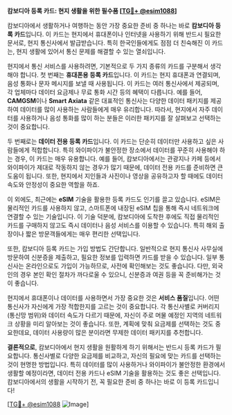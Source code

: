 **캄보디아 등록 카드: 현지 생활을 위한 필수품 [[TG💪+ @esim1088](https://t.me/s/esim1088)]**

캄보디아에서 생활하거나 여행하는 동안 가장 중요한 준비 중 하나는 바로 **캄보디아 등록 카드**입니다. 이 카드는 현지에서 휴대폰이나 인터넷을 사용하기 위해 반드시 필요한 문서로, 현지 통신사에서 발급받습니다. 특히 한국인들에게도 점점 더 친숙해진 이 카드는, 현지 생활에 있어서 통신 문제를 해결할 수 있는 열쇠입니다.

현지에서 통신 서비스를 사용하려면, 기본적으로 두 가지 종류의 카드를 구분해서 생각해야 합니다. 첫 번째는 **휴대폰용 등록 카드**입니다. 이 카드는 현지 휴대폰과 연결되며, 음성 통화나 문자 메시지를 보낼 때 사용됩니다. 이 카드는 여러 통신사에서 제공되며, 각 업체마다 데이터 요금제나 무료 통화 시간 등의 혜택이 다릅니다. 예를 들어, **CAMGSM**이나 **Smart Axiata** 같은 대표적인 통신사는 다양한 데이터 패키지를 제공하여 데이터를 많이 사용하는 사람들에게 매우 유리합니다. 따라서, 현지에서 자주 데이터를 사용하거나 음성 통화를 많이 하는 분들은 이러한 패키지를 잘 살펴보고 선택하는 것이 중요합니다.

두 번째로는 **데이터 전용 등록 카드**입니다. 이 카드는 단순히 데이터만 사용하고 싶은 사람들에게 적합합니다. 특히 와이파이가 불안정한 장소에서 데이터를 꾸준히 사용해야 하는 경우, 이 카드는 매우 유용합니다. 예를 들어, 캄보디아에서는 관광지나 카페 등에서 와이파이가 제대로 작동하지 않는 경우가 많기 때문에, 데이터 전용 카드를 준비하면 큰 도움이 됩니다. 또한, 현지에서 지인들과 사진이나 영상을 공유하고자 할 때에도 데이터 속도와 안정성이 중요한 역할을 하죠.

이 외에도, 최근에는 **eSIM** 기술을 활용한 등록 카드도 인기를 끌고 있습니다. eSIM은 물리적인 카드를 사용하지 않고, 스마트폰에 내장된 eSIM 칩을 통해 즉시 네트워크에 연결할 수 있는 기술입니다. 이 기술 덕분에, 캄보디아에 도착한 후에도 직접 물리적인 카드를 구매하지 않고도 즉시 데이터나 음성 서비스를 이용할 수 있습니다. 특히 해외 출장이나 짧은 방문객들에게는 매우 편리한 선택입니다.

또한, 캄보디아 등록 카드는 가입 방법도 간단합니다. 일반적으로 현지 통신사 사무실에 방문하여 신분증을 제출하고, 필요한 정보를 입력하면 카드를 받을 수 있습니다. 일부 통신사는 온라인으로도 가입이 가능하므로, 사전에 확인해보는 것도 좋습니다. 다만, 외국인의 경우 본인 확인 절차가 까다로울 수 있으니, 신분증과 여권 등을 꼭 준비해가는 것이 좋습니다.

현지에서 휴대폰이나 데이터를 사용하면서 가장 중요한 것은 **서비스 품질**입니다. 어떤 통신사가 자신에게 가장 적합한지를 고르는 것이 중요합니다. 각 통신사별로 커버리지(통신망 범위)와 데이터 속도가 다르기 때문에, 자신이 주로 머물 예정인 지역의 네트워크 상황을 미리 알아보는 것이 좋습니다. 또한, 계획에 맞춰 요금제를 선택하는 것도 중요한데요, 데이터 사용량이 많은 분이라면 무제한 데이터 패키지를 추천합니다.

**결론적으로**, 캄보디아에서 현지 생활을 원활하게 하기 위해서는 반드시 등록 카드가 필요합니다. 통신사별로 다양한 요금제를 비교하고, 자신의 필요에 맞는 카드를 선택하는 것이 현명한 방법입니다. 특히 데이터를 많이 사용하거나 와이파이가 불안정한 환경에서 생활할 예정이라면, 데이터 전용 카드나 eSIM 기술을 활용하는 것도 좋은 선택입니다. 캄보디아에서의 생활을 시작하기 전, 꼭 필요한 준비 중 하나는 바로 이 등록 카드입니다!

[[TG💪+ @esim1088](https://t.me/s/esim1088) ![Image](https://i.postimg.cc/Y0z9fWf4/image.png)]
